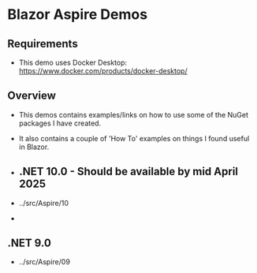 # Blazor Aspire Demos 

## Requirements
- This demo uses Docker Desktop: https://www.docker.com/products/docker-desktop/

## Overview
- This demos contains examples/links on how to use some of the NuGet packages I have created.
- It also contains a couple of 'How To' examples on things I found useful in Blazor.

- ## .NET 10.0 - Should be available by mid April 2025
- ../src/Aspire/10
- 
## .NET 9.0
- ../src/Aspire/09

